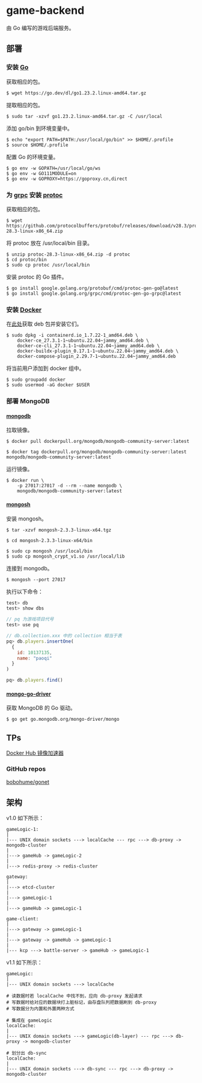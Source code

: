 # game-backend

由 Go 编写的游戏后端服务。

## 部署

### 安装 [Go](https://go.dev/doc/install)

获取相应的包。

```
$ wget https://go.dev/dl/go1.23.2.linux-amd64.tar.gz
```

提取相应的包。

```
$ sudo tar -xzvf go1.23.2.linux-amd64.tar.gz -C /usr/local
```

添加 go/bin 到环境变量中。

```
$ echo "export PATH=$PATH:/usr/local/go/bin" >> $HOME/.profile
$ source $HOME/.profile
```

配置 Go 的环境变量。

```
$ go env -w GOPATH=/usr/local/go/ws
$ go env -w GO111MODULE=on
$ go env -w GOPROXY=https://goproxy.cn,direct
```

### 为 [grpc](https://grpc.io/docs/languages/go/quickstart/) 安装 [protoc](https://protobuf.dev/downloads/)

获取相应的包。

```
$ wget https://github.com/protocolbuffers/protobuf/releases/download/v28.3/protoc-28.3-linux-x86_64.zip
```

将 protoc 放在 /usr/local/bin 目录。

```
$ unzip protoc-28.3-linux-x86_64.zip -d protoc
$ cd protoc/bin
$ sudo cp protoc /usr/local/bin
```

安装 protoc 的 Go 插件。

```
$ go install google.golang.org/protobuf/cmd/protoc-gen-go@latest
$ go install google.golang.org/grpc/cmd/protoc-gen-go-grpc@latest
```

### 安装 [Docker](https://docs.docker.com/engine/install/ubuntu/)

在[此处](https://download.docker.com/linux/ubuntu/dists/jammy/pool/stable/amd64/)获取 deb 包并安装它们。

```
$ sudo dpkg -i containerd.io_1.7.22-1_amd64.deb \
    docker-ce_27.3.1-1~ubuntu.22.04~jammy_amd64.deb \
    docker-ce-cli_27.3.1-1~ubuntu.22.04~jammy_amd64.deb \
    docker-buildx-plugin_0.17.1-1~ubuntu.22.04~jammy_amd64.deb \
    docker-compose-plugin_2.29.7-1~ubuntu.22.04~jammy_amd64.deb
```

将当前用户添加到 docker 组中。

```
$ sudo groupadd docker
$ sudo usermod -aG docker $USER
```

### 部署 MongoDB

#### [mongodb](https://www.mongodb.com/zh-cn/docs/manual/tutorial/install-mongodb-community-with-docker/)

拉取镜像。

```
$ docker pull dockerpull.org/mongodb/mongodb-community-server:latest

$ docker tag dockerpull.org/mongodb/mongodb-community-server:latest mongodb/mongodb-community-server:latest
```

运行镜像。

```
$ docker run \
    -p 27017:27017 -d --rm --name mongodb \
    mongodb/mongodb-community-server:latest
```

#### [mongosh](https://www.mongodb.com/zh-cn/docs/mongodb-shell/install/)

安装 mongosh。

```
$ tar -xzvf mongosh-2.3.3-linux-x64.tgz

$ cd mongosh-2.3.3-linux-x64/bin

$ sudo cp mongosh /usr/local/bin
$ sudo cp mongosh_crypt_v1.so /usr/local/lib
```

连接到 mongodb。

```
$ mongosh --port 27017
```

执行以下命令：

```js
test> db
test> show dbs

// pq 为游戏项目代号
test> use pq

// db.collection.xxx 中的 collection 相当于表
pq> db.players.insertOne(
  {
    id: 10137135,
    name: "paoqi"
  }
)

pq> db.players.find()
```

#### [mongo-go-driver](https://www.mongodb.com/zh-cn/docs/drivers/go/current/quick-start/)

获取 MongoDB 的 Go 驱动。

```
$ go get go.mongodb.org/mongo-driver/mongo
```

## TPs

[Docker Hub 镜像加速器](https://gist.github.com/y0ngb1n/7e8f16af3242c7815e7ca2f0833d3ea6)

### GitHub repos

[bobohume/gonet](https://github.com/bobohume/gonet)

## 架构

v1.0 如下所示：

```
gameLogic-1:
|
|--- UNIX domain sockets ---> localCache --- rpc ---> db-proxy -> mongodb-cluster
|
|---> gameHub -> gameLogic-2
|
|---> redis-proxy -> redis-cluster

gateway:
|
|---> etcd-cluster
|
|---> gameLogic-1
|
|---> gameHub -> gameLogic-1

game-client:
|
|---> gateway -> gameLogic-1
|
|---> gateway -> gameHub -> gameLogic-1
|
|--- kcp ---> battle-server -> gameHub -> gameLogic-1
```

v1.1 如下所示：

```
gameLogic:
|
|--- UNIX domain sockets ---> localCache

# 读数据时若 localCache 中找不到，应向 db-proxy 发起请求
# 写数据时给对应的数据块打上脏标记，由存盘队列把数据刷到 db-proxy
# 写数据分为内置和外置两种方式

# 集成在 gameLogic
localCache:
|
|--- UNIX domain sockets ---> gameLogic(db-layer) --- rpc ---> db-proxy -> mongodb-cluster

# 划分出 db-sync
localCache:
|
|--- UNIX domain sockets ---> db-sync --- rpc ---> db-proxy -> mongodb-cluster
```

